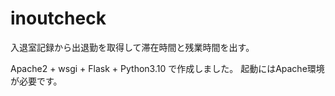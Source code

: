 # inoutcheck
入退室記録から出退勤を取得して滞在時間と残業時間を出す。

Apache2 + wsgi + Flask + Python3.10 で作成しました。
起動にはApache環境が必要です。
